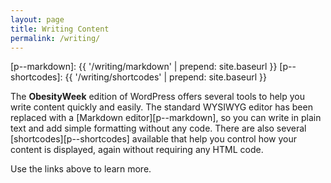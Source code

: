 ```yaml
---
layout: page
title: Writing Content
permalink: /writing/
---
```


[p--markdown]: {{ '/writing/markdown' | prepend: site.baseurl }}
[p--shortcodes]: {{ '/writing/shortcodes' | prepend: site.baseurl }}

The **ObesityWeek** edition of WordPress offers several tools to help you write content quickly and easily. The standard WYSIWYG editor has been replaced with a [Markdown editor][p--markdown], so you can write in plain text and add simple formatting without any code. There are also several [shortcodes][p--shortcodes] available that help you control how your content is displayed, again without requiring any HTML code.

Use the links above to learn more.
